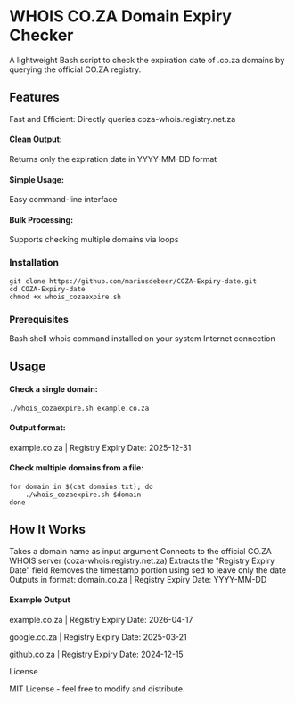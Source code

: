 # WHOIS CO.ZA Domain Expiry Checker
A lightweight Bash script to check the expiration date of .co.za domains by querying the official CO.ZA registry.

## Features
Fast and Efficient: Directly queries coza-whois.registry.net.za

#### Clean Output: 
Returns only the expiration date in YYYY-MM-DD format

#### Simple Usage: 
Easy command-line interface

#### Bulk Processing: 
Supports checking multiple domains via loops

### Installation
```
git clone https://github.com/mariusdebeer/COZA-Expiry-date.git
cd COZA-Expiry-date
chmod +x whois_cozaexpire.sh
```

### Prerequisites
Bash shell
whois command installed on your system
Internet connection

## Usage
#### Check a single domain:
```
./whois_cozaexpire.sh example.co.za
```
#### Output format:

example.co.za | Registry Expiry Date: 2025-12-31

#### Check multiple domains from a file:
````
for domain in $(cat domains.txt); do
    ./whois_cozaexpire.sh $domain
done
````

## How It Works
Takes a domain name as input argument
Connects to the official CO.ZA WHOIS server (coza-whois.registry.net.za)
Extracts the "Registry Expiry Date" field
Removes the timestamp portion using sed to leave only the date
Outputs in format: domain.co.za | Registry Expiry Date: YYYY-MM-DD

#### Example Output

example.co.za | Registry Expiry Date: 2026-04-17

google.co.za | Registry Expiry Date: 2025-03-21

github.co.za | Registry Expiry Date: 2024-12-15

License

MIT License - feel free to modify and distribute.
